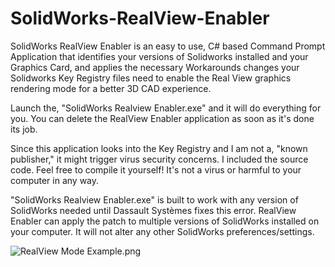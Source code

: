 # SolidWorks-RealView-Enabler

SolidWorks RealView Enabler is an easy to use, C# based Command Prompt Application that identifies your versions of Solidworks installed and your Graphics Card,
and applies the necessary Workarounds changes your Solidworks Key Registry files need to enable the Real View graphics rendering mode
for a better 3D CAD experience.

Launch the, "SolidWorks Realview Enabler.exe" and it will do everything for you. 
You can delete the RealView Enabler application as soon as it's done its job.

Since this application looks into the Key Registry and I am not a, "known publisher," it might trigger virus security concerns. I included the source code. Feel free to compile it yourself! It's not a virus or harmful to your computer in any way. 

"SolidWorks Realview Enabler.exe" is built to work with any version of SolidWorks needed until Dassault Systèmes fixes this error. 
RealView Enabler can apply the patch to multiple versions of SolidWorks installed on your computer. 
It will not alter any other SolidWorks preferences/settings. 

<img src="/TrevorAvrett/SolidWorks-RealView-Enabler/blob/master/RealView%20Mode%20Example.png?raw=true" alt="RealView Mode Example.png">
